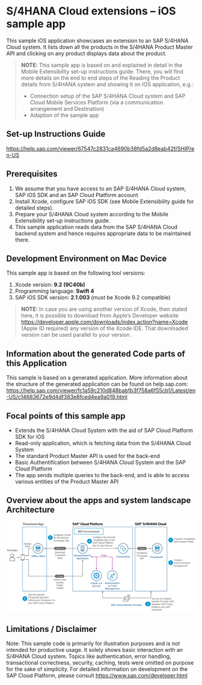 # S/4HANA Cloud extensions – iOS sample app

This sample iOS application showcases an extension to an SAP S/4HANA Cloud system. It lists down all the products in the S/4HANA Product Master API and clicking on any product displays data about the product.

> **NOTE:** This sample app is based on and explained in detail in the Mobile Extensibility set-up instructions guide. There, you will find more details on the end to end steps of the Reading the Product details from S/4HANA system and showing it on IOS application, e.g.:
> *    Connection setup of the SAP S/4HANA Cloud system and SAP Cloud Mobile Services Platform (via a communication arrangement and Destination)
> *    Adaption of the sample app

Set-up Instructions Guide
-------------
https://help.sap.com/viewer/67547c2831ca4690b38fd5a2d8eab42f/SHIP/en-US

Prerequisites
-------------
1. We assume that you have access to an SAP S/4HANA Cloud system, SAP iOS SDK and an SAP Cloud Platform account
2. Install Xcode, configure SAP iOS SDK (see Mobile Extensibility guide for detailed steps).
3. Prepare your S/4HANA Cloud system according to the Mobile Extensibility set-up instructions guide.
4. This sample application reads data from the SAP S/4HANA Cloud backend system and hence requires appropriate data to be maintained there.

Development Environment on Mac Device
-------------
This sample app is based on the following tool versions:
1. Xcode version: **9.2 (9C40b)**
2. Programming language: **Swift 4**
3. SAP iOS SDK version: **2.1.003** (must be Xcode 9.2 compatible)

> **NOTE:**
> In case you are using another version of Xcode, then stated here, it is possible to download from Apple’s Developer website https://developer.apple.com/downloads/index.action?name=Xcode (Apple ID required) any version of the Xcode IDE. That downloaded version can be used parallel to your version.

Information about the generated Code parts of this Application
-------------
This sample is based on a generated application. More information about the structure of the generated application can be found on help.sap.com:
https://help.sap.com/viewer/fc1a59c210d848babfb3f758a6f55cb1/Latest/en-US/c14683672e9d4df383e8fced4ea9a019.html

Focal points of this sample app
-------------
* Extends the S/4HANA Cloud System with the aid of SAP Cloud Platform SDK for iOS
* Read-only application, which is fetching data from the S/4HANA Cloud System
* The standard Product Master API is used for the back-end
* Basic Authentification between S/4HANA Cloud System and the SAP Cloud Platform
* The app sends multiple queries to the back-end, and is able to access various entities of the Product Master API

Overview about the apps and system landscape Architecture
-------------
![Architecture](Architecture.png)

Limitations / Disclaimer
-------------

Note: This sample code is primarily for illustration purposes and is not intended for productive usage. It solely shows basic interaction with an S/4HANA Cloud system. Topics like authentication, error handling, transactional correctness, security, caching, tests were omitted on purpose for the sake of simplicity. For detailed information on development on the SAP Cloud Platform, please consult https://www.sap.com/developer.html
